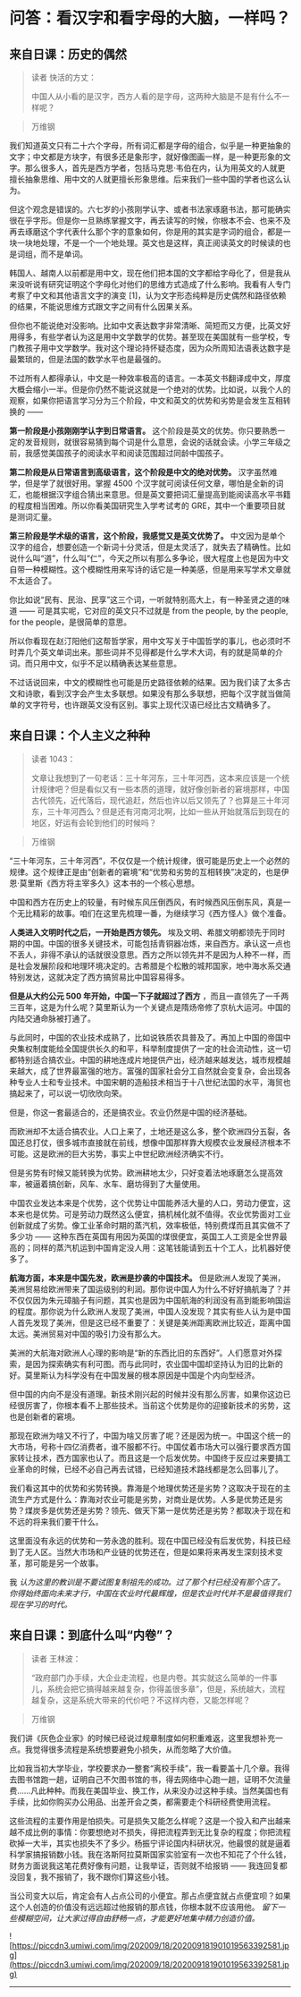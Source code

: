 # 问答：看汉字和看字母的大脑，一样吗？

## 来自日课：历史的偶然

> 读者 快活的方丈：
> 
> 中国人从小看的是汉字，西方人看的是字母，这两种大脑是不是有什么不一样呢？

> 万维钢

我们知道英文只有二十六个字母，所有词汇都是字母的组合，似乎是一种更抽象的文字；中文都是方块字，有很多还是象形字，就好像图画一样，是一种更形象的文字。那么很多人，首先是西方学者，包括马克思·韦伯在内，认为用英文的人就更擅长抽象思维、用中文的人就更擅长形象思维。后来我们一些中国的学者也这么认为。

但这个观念是错误的。六七岁的小孩刚学认字、或者书法家琢磨书法，那可能确实很在乎字形。但是你一旦熟练掌握文字，再去读写的时候，你根本不会、也来不及再去琢磨这个字代表什么那个字的意象如何，你是用的其实是字词的组合，都是一块一块地处理，不是一个一个地处理。英文也是这样，真正阅读英文的时候读的也是词组，而不是单词。

韩国人、越南人以前都是用中文，现在他们把本国的文字都给字母化了，但是我从来没听说有研究证明这个字母化对他们的思维方式造成了什么影响。我看有人专门考察了中文和其他语言文字的演变 [1]，认为文字形态纯粹是历史偶然和路径依赖的结果，不能说思维方式跟文字之间有什么因果关系。

但你也不能说绝对没影响。比如中文表达数字非常清晰、简短而又方便，比英文好用得多，有些学者认为这是用中文学数学的优势。甚至现在美国就有一些学校，专门教孩子用中文学数学。我对这个理论持怀疑态度，因为众所周知法语表达数字是最繁琐的，但是法国的数学水平也是最强的。

不过所有人都得承认，中文是一种效率极高的语言。一本英文书翻译成中文，厚度大概会缩小一半。但是你仍然不能说这就是一个绝对的优势。比如说，以我个人的观察，如果你把语言学习分为三个阶段，中文和英文的优势和劣势是会发生互相转换的 ——

 **第一阶段是小孩刚刚学认字到日常语言。** 这个阶段是英文的优势。你只要熟悉一定的发音规则，就很容易猜到每个词是什么意思，会说的话就会读。小学三年级之前，我感觉美国孩子的阅读水平和阅读范围超过同龄中国孩子。

 **第二阶段是从日常语言到高级语言，这个阶段是中文的绝对优势。** 汉字虽然难学，但是学了就很好用。掌握 4500 个汉字就可阅读任何文章，哪怕是全新的词汇，也能根据汉字组合猜出来意思。但是英文要把词汇量提高到能阅读高水平书籍的程度相当困难。所以你看美国研究生入学考试考的 GRE，其中一个重要项目就是测词汇量。

 **第三阶段是学术级的语言，这个阶段，我感觉又是英文优势了。** 中文因为是单个汉字的组合，想要创造一个新词十分灵活，但是太灵活了，就失去了精确性。比如说什么叫“道”，什么叫“仁”，今天之所以有那么多争论，很大程度上也是因为中文自带一种模糊性。这个模糊性用来写诗的话它是一种美感，但是用来写学术文章就不太适合了。

你比如说“民有、民治、民享”这三个词，一听就特别高大上，有一种圣贤之道的味道 —— 可是其实呢，它对应的英文只不过就是 from the people, by the people, for the people，是很简单的意思。

所以你看现在赵汀阳他们这帮哲学家，用中文写关于中国哲学的事儿，也必须时不时弄几个英文单词出来。那些词并不见得都是什么学术大词，有的就是简单的介词。而只用中文，似乎不足以精确表达某些意思。

不过话说回来，中文的模糊性也可能是历史路径依赖的结果。因为我们读了太多古文和诗歌，看到汉字会产生太多联想。如果没有那么多联想，把每个汉字就当做简单的文字符号，也许跟英文没有区别。事实上现代汉语已经比古文精确多了。

## 来自日课：个人主义之种种

> 读者 1043：
> 
> 文章让我想到了一句老话：三十年河东，三十年河西，这本来应该是一个统计规律吧？但是看似又有一些本质的道理，就好像创新者的窘境那样，中国古代领先，近代落后，现代追赶，然后也许以后又领先了？也算是三十年河东，三十年河西么？但是还有河南河北啊，比如一些从开始就落后到现在的地区，好运有会轮到他们的时候吗？

> 万维钢

“三十年河东，三十年河西”，不仅仅是一个统计规律，很可能是历史上一个必然的规律。这个规律正是由“创新者的窘境”和“优势和劣势的互相转换”决定的，也是伊恩·莫里斯《西方将主宰多久》这本书的一个核心思想。

中国和西方在历史上的较量，有时候东风压倒西风，有时候西风压倒东风，真是一个无比精彩的故事。咱们在这里先梳理一番，为继续学习《西方怪人》做个准备。

 **人类进入文明时代之后，一开始是西方领先。** 埃及文明、希腊文明都领先于同时期的中国。中国的很多关键技术，可能包括青铜器冶炼，来自西方。承认这一点也不丢人，非得不承认的话就很没意思。西方之所以领先并不是因为人种不一样，而是社会发展阶段和地理环境决定的。古希腊是个松散的城邦国家，地中海水系交通特别发达，这就决定了西方搞贸易比中国容易得多。

 **但是从大约公元 500 年开始，中国一下子就超过了西方** ，而且一直领先了一千两三百年，这是为什么呢？莫里斯认为一个关键点是隋炀帝修了京杭大运河。中国的内陆交通命脉被打通了。

与此同时，中国的农业技术成熟了，比如说铁质农具普及了。再加上中国的帝国中央集权制度能给全国提供长久的和平，科举制度提供了一定的社会流动性，这一切都特别适合搞农业。中国的耕地连成片地提供产出，经济越来越发达，城市规模越来越大，成了世界最富强的地方。富强的国家社会分工自然就会变复杂，会出现各种专业人士和专业技术。中国宋朝的造船技术相当于十八世纪法国的水平，海贸也搞起来了，可以说一切欣欣向荣。

但是，你这一套最适合的，还是搞农业。农业仍然是中国的经济基础。

而欧洲却不太适合搞农业。人口上来了，土地还是这么多，整个欧洲四分五裂，各国还总打仗，很多城市直接就在前线，想像中国那样靠大规模农业发展经济根本不可能。这是欧洲的巨大劣势，事实上中世纪欧洲经济确实不行。

但是劣势有时候又能转换为优势。欧洲耕地太少，只好变着法地琢磨怎么提高效率，被逼着搞创新，风车、水车、磨坊得到了大量使用。

中国农业发达本来是个优势，这个优势让中国能养活大量的人口，劳动力便宜，这本来也是优势。可是劳动力既然这么便宜，搞机械化就不值得。农业优势面对工业创新就成了劣势。像工业革命时期的蒸汽机，效率极低，特别费煤而且其实做不了多少功 —— 这种东西在英国有用因为英国的煤很便宜，英国工人工资是全世界最高的；同样的蒸汽机运到中国肯定没人用：这笔钱能请到五十个工人，比机器好使多了。

 **航海方面，本来是中国先发，欧洲是抄袭的中国技术。** 但是欧洲人发现了美洲，美洲贸易给欧洲带来了国运级别的利润。那你说中国人为什么不好好搞航海了？并不仅仅因为朱元璋脑子有问题，其实也是因为中国航海的利润没有高到能影响国运的程度。那你说为什么欧洲人发现了美洲，中国人没发现？其实有些人认为是中国人首先发现了美洲，但是这已经不重要了：关键是美洲距离欧洲比较近，距离中国太远。美洲贸易对中国的吸引力没有那么大。

美洲的大航海对欧洲人心理的影响是“新的东西比旧的东西好”。人们愿意对外探索，是因为探索确实有利可图。而与此同时，农业国中国却坚持认为旧的比新的好。莫里斯认为科学没有在中国发展的根本原因是中国是个内向型经济。

但中国的内向不是没有道理。新技术刚兴起的时候并没有那么厉害，如果你这边已经很厉害了，你根本看不上那些技术。当前这个优势是你的迎接新技术的劣势，这也是创新者的窘境。

那现在欧洲为啥又不行了，中国为啥又厉害了呢？还是因为统一。中国这个统一的大市场，号称十四亿消费者，谁不服都不行。中国仗着市场大可以强行要求西方国家转让技术，西方国家也认了。而且这是一个后发优势。中国终于反应过来要搞工业革命的时候，已经不必自己再去试错，已经知道技术路线都是怎么回事儿了。

我们看这其中的优势和劣势转换。靠海是个地理优势还是劣势？这取决于现在的主流生产方式是什么：靠海对农业可能是劣势，对商业是优势。人多是优势还是劣势？煤炭多是优势还是劣势？领先、做天下第一是优势还是劣势？都取决于现在和不远的将来我们要干什么。

这里面没有永远的优势和一劳永逸的胜利。现在中国已经没有后发优势，科技已经到了无人区。当然大市场和产业链的优势还在，但是如果将来再发生深刻技术变革，那可能是另一个故事。

我 *认为这里的教训是不要试图复制祖先的成功。过了那个村已经没有那个店了。你得始终面向未来才行，中国在农业时代最辉煌，但是农业时代并不是最值得我们现在学习的时代。*

## 来自日课：到底什么叫“内卷”？

> 读者 王林波：
> 
> “政府部门办手续，大企业走流程，也是内卷。其实就这么简单的一件事儿，系统会把它搞得越来越复杂，你得盖很多章”，但是，系统越大，流程越复杂，这是系统大带来的代价吧？不这样内卷，又能怎样呢？

> 万维钢

我们讲《灰色企业家》的时候已经说过规章制度如何积重难返，这里我想补充一点。我觉得很多流程是系统想要避免小损失，从而忽略了大价值。

比如我当初大学毕业，学校要求办一整套“离校手续”，我一看要盖十几个章。我得去图书馆跑一趟，证明自己不欠图书馆的书，得去网络中心跑一趟，证明不欠流量费……凡此种种。而我在美国毕业、换工作，从来没办过这种手续。当然美国也有手续，比如你购买办公用品、出差开会之类，都需要走个科研经费使用流程。

这些流程的主要作用是怕损失。可是损失又能怎么样呢？这是一个投入和产出越来越不成比例的事情：你要想绝对不损失，得把流程弄到无比复杂的程度；你把流程砍掉一大半，其实也损失不了多少。杨振宁评论国内科研状况，他最恨的就是逼着科学家搞报销数小钱。我在洛斯阿拉莫斯国家实验室有一次也不知花了个什么钱，财务方面说我这笔花费好像有问题，让我举证，否则就不给报销 —— 我连回复都没回复，我不报销了，我不跟你们算这些小钱。

当公司变大以后，肯定会有人占点公司的小便宜。那占点便宜就占点便宜呗？如果这个人创造的价值没有远远超过他报销的那点钱，你根本就不应该用他。 *留下一些模糊空间，让大家过得自由舒畅一点，才能更好地集中精力创造价值。*

![https://piccdn3.umiwi.com/img/202009/18/202009181901019563392581.jpg](https://piccdn3.umiwi.com/img/202009/18/202009181901019563392581.jpg)

---
